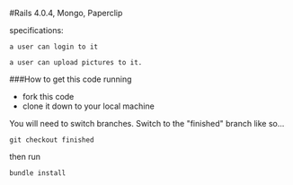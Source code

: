 #Rails 4.0.4, Mongo, Paperclip


specifications:

	a user can login to it
	
	a user can upload pictures to it.



###How to get this code running

- fork this code
- clone it down to your local machine

You will need to switch branches. Switch to the "finished" branch like so...

	git checkout finished
	
then run

	bundle install
